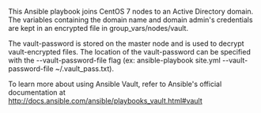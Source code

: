 This Ansible playbook joins CentOS 7 nodes to an Active Directory domain. 
The variables containing the domain name and domain admin's credentials are
kept in an encrypted file in group_vars/nodes/vault.

The vault-password is stored on the master node and is used to decrypt vault-encrypted
files. The location of the vault-password can be specified with the --vault-password-file
flag (ex: ansible-playbook site.yml --vault-password-file ~/.vault_pass.txt).

To learn more about using Ansible Vault, refer to Ansible's official documentation at
http://docs.ansible.com/ansible/playbooks_vault.html#vault
